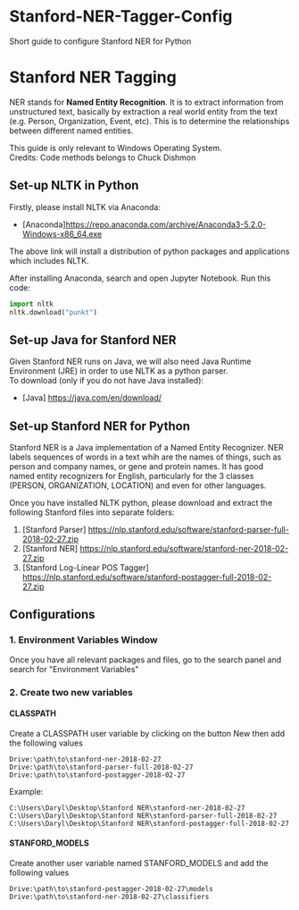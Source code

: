 # Stanford-NER-Tagger-Config
Short guide to configure Stanford NER for Python

# Stanford NER Tagging
NER stands for **Named Entity Recognition**. It is to extract information from unstructured text, basically by extraction a real world entity from the text (e.g. Person, Organization, Event, etc). This is to determine the relationships between different named entities.

This guide is only relevant to Windows Operating System. <br>
Credits: Code methods belongs to Chuck Dishmon

## Set-up NLTK in Python
Firstly, please install NLTK via Anaconda:
- [Anaconda]https://repo.anaconda.com/archive/Anaconda3-5.2.0-Windows-x86_64.exe

The above link will install a distribution of python packages and applications which includes NLTK.

After installing Anaconda, search and open Jupyter Notebook.
Run this code:
```python
import nltk
nltk.download("punkt")
```

## Set-up Java for Stanford NER
Given Stanford NER runs on Java, we will also need Java Runtime Environment (JRE) in order to use NLTK as a python parser. <br>
To download (only if you do not have Java installed):
- [Java] https://java.com/en/download/


## Set-up Stanford NER for Python
Stanford NER is a Java implementation of a Named Entity Recognizer. NER labels sequences of words in a text whih are the names of things, such as person and company names, or gene and protein names. It has good named entity recognizers for English, particularly for the 3 classes (PERSON, ORGANIZATION, LOCATION) and even for other languages.

Once you have installed NLTK python, please download and extract the following Stanford files into separate folders:

1. [Stanford Parser] https://nlp.stanford.edu/software/stanford-parser-full-2018-02-27.zip
2. [Stanford NER] https://nlp.stanford.edu/software/stanford-ner-2018-02-27.zip
3. [Stanford Log-Linear POS Tagger] https://nlp.stanford.edu/software/stanford-postagger-full-2018-02-27.zip

## Configurations

### 1. Environment Variables Window
Once you have all relevant packages and files, go to the search panel and search for "Environment Variables"

### 2. Create two new variables

#### CLASSPATH
Create a CLASSPATH user variable by clicking on the button New then add the following values
```
Drive:\path\to\stanford-ner-2018-02-27
Drive:\path\to\stanford-parser-full-2018-02-27
Drive:\path\to\stanford-postagger-2018-02-27
```
Example:
```
C:\Users\Daryl\Desktop\Stanford NER\stanford-ner-2018-02-27
C:\Users\Daryl\Desktop\Stanford NER\stanford-parser-full-2018-02-27
C:\Users\Daryl\Desktop\Stanford NER\stanford-postagger-full-2018-02-27
```

#### STANFORD_MODELS
Create another user variable named STANFORD_MODELS and add the following values
```
Drive:\path\to\stanford-postagger-2018-02-27\models
Drive:\path\to\stanford-ner-2018-02-27\classifiers
```
